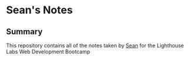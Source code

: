 # Sean's Notes

## Summary

This repository contains all of the notes taken by [Sean](https://github.com/xrysen/) for the Lighthouse Labs Web Development Bootcamp